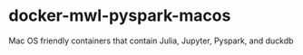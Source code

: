 # docker-mwl-pyspark-macos
Mac OS friendly containers that contain Julia, Jupyter, Pyspark, and duckdb
